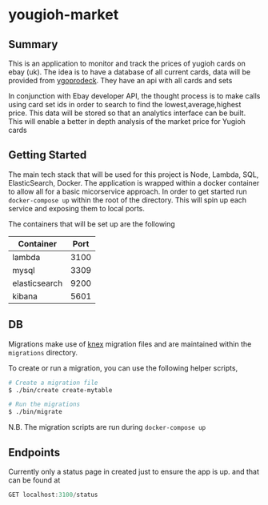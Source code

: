# yougioh-market

## Summary

This is an application to monitor and track the prices of yugioh cards on ebay (uk).
The idea is to have a database of all current cards, data will be provided from
[ygoprodeck](https://db.ygoprodeck.com/api-guide/). They have an api with all cards and sets

In conjunction with Ebay developer API, the thought process is to make calls using card
set ids in order to search to find the lowest,average,highest price. This data will be stored
so that an analytics interface can be built. This will enable a better in depth analysis of the market
price for Yugioh cards

## Getting Started

The main tech stack that will be used for this project is Node, Lambda, SQL, ElasticSearch, Docker.
The application is wrapped within a docker container to allow all for a basic micorservice approach.
In order to get started run `docker-compose up` within the root of the directory.
This will spin up each service and exposing them to local ports.

The containers that will be set up are the following

| Container     | Port |
| ------------- | ---- |
| lambda        | 3100 |
| mysql         | 3309 |
| elasticsearch | 9200 |
| kibana        | 5601 |

## DB

Migrations make use of [knex](https://knexjs.org) migration files and are maintained within the `migrations` directory.

To create or run a migration, you can use the following helper scripts,

```bash
# Create a migration file
$ ./bin/create create-mytable

# Run the migrations
$ ./bin/migrate
```

N.B. The migration scripts are run during `docker-compose up`

## Endpoints

Currently only a status page in created just to ensure the app is up. and that can be found at

```js
GET localhost:3100/status
```
